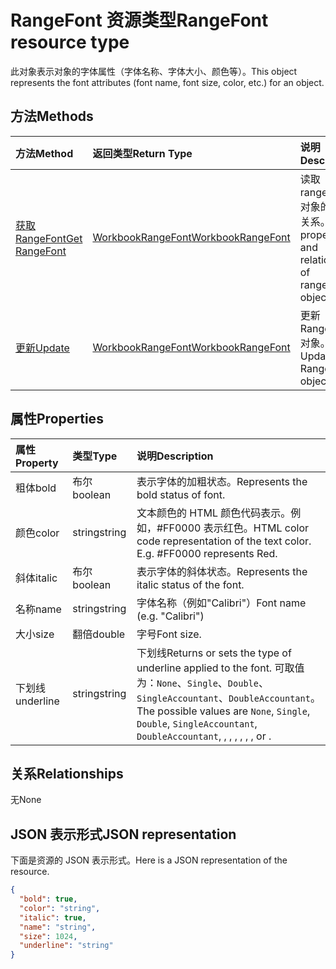# <a name="rangefont-resource-type"></a><span data-ttu-id="6a706-101">RangeFont 资源类型</span><span class="sxs-lookup"><span data-stu-id="6a706-101">RangeFont resource type</span></span>

<span data-ttu-id="6a706-102">此对象表示对象的字体属性（字体名称、字体大小、颜色等）。</span><span class="sxs-lookup"><span data-stu-id="6a706-102">This object represents the font attributes (font name, font size, color, etc.) for an object.</span></span>


## <a name="methods"></a><span data-ttu-id="6a706-103">方法</span><span class="sxs-lookup"><span data-stu-id="6a706-103">Methods</span></span>

| <span data-ttu-id="6a706-104">方法</span><span class="sxs-lookup"><span data-stu-id="6a706-104">Method</span></span>           | <span data-ttu-id="6a706-105">返回类型</span><span class="sxs-lookup"><span data-stu-id="6a706-105">Return Type</span></span>    |<span data-ttu-id="6a706-106">说明</span><span class="sxs-lookup"><span data-stu-id="6a706-106">Description</span></span>|
|:---------------|:--------|:----------|
|[<span data-ttu-id="6a706-107">获取 RangeFont</span><span class="sxs-lookup"><span data-stu-id="6a706-107">Get RangeFont</span></span>](../api/rangefont_get.md) | [<span data-ttu-id="6a706-108">WorkbookRangeFont</span><span class="sxs-lookup"><span data-stu-id="6a706-108">WorkbookRangeFont</span></span>](rangefont.md) |<span data-ttu-id="6a706-109">读取 rangeFont 对象的属性和关系。</span><span class="sxs-lookup"><span data-stu-id="6a706-109">Read properties and relationships of rangeFont object.</span></span>|
|[<span data-ttu-id="6a706-110">更新</span><span class="sxs-lookup"><span data-stu-id="6a706-110">Update</span></span>](../api/rangefont_update.md) | [<span data-ttu-id="6a706-111">WorkbookRangeFont</span><span class="sxs-lookup"><span data-stu-id="6a706-111">WorkbookRangeFont</span></span>](rangefont.md)   |<span data-ttu-id="6a706-112">更新 RangeFont 对象。</span><span class="sxs-lookup"><span data-stu-id="6a706-112">Update RangeFont object.</span></span> |

## <a name="properties"></a><span data-ttu-id="6a706-113">属性</span><span class="sxs-lookup"><span data-stu-id="6a706-113">Properties</span></span>
| <span data-ttu-id="6a706-114">属性</span><span class="sxs-lookup"><span data-stu-id="6a706-114">Property</span></span>     | <span data-ttu-id="6a706-115">类型</span><span class="sxs-lookup"><span data-stu-id="6a706-115">Type</span></span>   |<span data-ttu-id="6a706-116">说明</span><span class="sxs-lookup"><span data-stu-id="6a706-116">Description</span></span>|
|:---------------|:--------|:----------|
|<span data-ttu-id="6a706-117">粗体</span><span class="sxs-lookup"><span data-stu-id="6a706-117">bold</span></span>|<span data-ttu-id="6a706-118">布尔</span><span class="sxs-lookup"><span data-stu-id="6a706-118">boolean</span></span>|<span data-ttu-id="6a706-119">表示字体的加粗状态。</span><span class="sxs-lookup"><span data-stu-id="6a706-119">Represents the bold status of font.</span></span>|
|<span data-ttu-id="6a706-120">颜色</span><span class="sxs-lookup"><span data-stu-id="6a706-120">color</span></span>|<span data-ttu-id="6a706-121">string</span><span class="sxs-lookup"><span data-stu-id="6a706-121">string</span></span>|<span data-ttu-id="6a706-p101">文本颜色的 HTML 颜色代码表示。例如，#FF0000 表示红色。</span><span class="sxs-lookup"><span data-stu-id="6a706-p101">HTML color code representation of the text color. E.g. #FF0000 represents Red.</span></span>|
|<span data-ttu-id="6a706-125">斜体</span><span class="sxs-lookup"><span data-stu-id="6a706-125">italic</span></span>|<span data-ttu-id="6a706-126">布尔</span><span class="sxs-lookup"><span data-stu-id="6a706-126">boolean</span></span>|<span data-ttu-id="6a706-127">表示字体的斜体状态。</span><span class="sxs-lookup"><span data-stu-id="6a706-127">Represents the italic status of the font.</span></span>|
|<span data-ttu-id="6a706-128">名称</span><span class="sxs-lookup"><span data-stu-id="6a706-128">name</span></span>|<span data-ttu-id="6a706-129">string</span><span class="sxs-lookup"><span data-stu-id="6a706-129">string</span></span>|<span data-ttu-id="6a706-130">字体名称（例如"Calibri"）</span><span class="sxs-lookup"><span data-stu-id="6a706-130">Font name (e.g. "Calibri")</span></span>|
|<span data-ttu-id="6a706-131">大小</span><span class="sxs-lookup"><span data-stu-id="6a706-131">size</span></span>|<span data-ttu-id="6a706-132">翻倍</span><span class="sxs-lookup"><span data-stu-id="6a706-132">double</span></span>|<span data-ttu-id="6a706-133">字号</span><span class="sxs-lookup"><span data-stu-id="6a706-133">Font size.</span></span>|
|<span data-ttu-id="6a706-134">下划线</span><span class="sxs-lookup"><span data-stu-id="6a706-134">underline</span></span>|<span data-ttu-id="6a706-135">string</span><span class="sxs-lookup"><span data-stu-id="6a706-135">string</span></span>|<span data-ttu-id="6a706-136">下划线</span><span class="sxs-lookup"><span data-stu-id="6a706-136">Returns or sets the type of underline applied to the font.</span></span> <span data-ttu-id="6a706-137">可取值为：`None`、`Single`、`Double`、`SingleAccountant`、`DoubleAccountant`。</span><span class="sxs-lookup"><span data-stu-id="6a706-137">The possible values are `None`, `Single`, `Double`, `SingleAccountant`, `DoubleAccountant`, , , , , , , or .</span></span>|

## <a name="relationships"></a><span data-ttu-id="6a706-138">关系</span><span class="sxs-lookup"><span data-stu-id="6a706-138">Relationships</span></span>
<span data-ttu-id="6a706-139">无</span><span class="sxs-lookup"><span data-stu-id="6a706-139">None</span></span>


## <a name="json-representation"></a><span data-ttu-id="6a706-140">JSON 表示形式</span><span class="sxs-lookup"><span data-stu-id="6a706-140">JSON representation</span></span>

<span data-ttu-id="6a706-141">下面是资源的 JSON 表示形式。</span><span class="sxs-lookup"><span data-stu-id="6a706-141">Here is a JSON representation of the resource.</span></span>

<!--{
  "blockType": "resource",
  "optionalProperties": [],
  "baseType": "microsoft.graph.entity",
  "@odata.type": "microsoft.graph.workbookRangeFont"
}-->

```json
{
  "bold": true,
  "color": "string",
  "italic": true,
  "name": "string",
  "size": 1024,
  "underline": "string"
}

```

<!-- uuid: 8fcb5dbc-d5aa-4681-8e31-b001d5168d79
2015-10-25 14:57:30 UTC -->
<!-- {
  "type": "#page.annotation",
  "description": "RangeFont resource",
  "keywords": "",
  "section": "documentation",
  "tocPath": ""
}-->